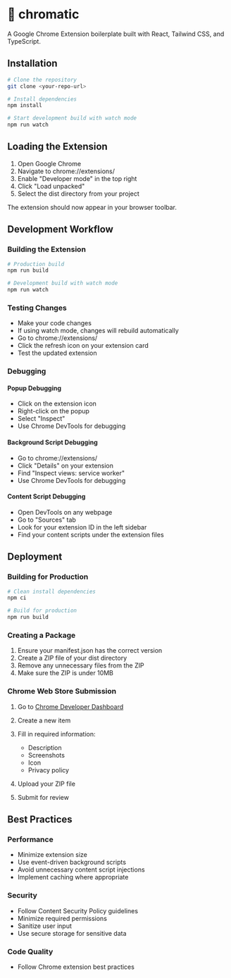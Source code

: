# 🎨 chromatic

A Google Chrome Extension boilerplate built with React, Tailwind CSS, and TypeScript.

## Installation

```bash
# Clone the repository
git clone <your-repo-url>

# Install dependencies
npm install

# Start development build with watch mode
npm run watch
```

## Loading the Extension

1. Open Google Chrome
2. Navigate to chrome://extensions/
3. Enable "Developer mode" in the top right
4. Click "Load unpacked"
5. Select the dist directory from your project

The extension should now appear in your browser toolbar.

## Development Workflow

### Building the Extension

```bash
# Production build
npm run build

# Development build with watch mode
npm run watch
```

### Testing Changes

- Make your code changes
- If using watch mode, changes will rebuild automatically
- Go to chrome://extensions/
- Click the refresh icon on your extension card
- Test the updated extension

### Debugging

#### Popup Debugging

- Click on the extension icon
- Right-click on the popup
- Select "Inspect"
- Use Chrome DevTools for debugging

#### Background Script Debugging

- Go to chrome://extensions/
- Click "Details" on your extension
- Find "Inspect views: service worker"
- Use Chrome DevTools for debugging

#### Content Script Debugging

- Open DevTools on any webpage
- Go to "Sources" tab
- Look for your extension ID in the left sidebar
- Find your content scripts under the extension files

## Deployment

### Building for Production

```bash
# Clean install dependencies
npm ci

# Build for production
npm run build
```

### Creating a Package

1. Ensure your manifest.json has the correct version
2. Create a ZIP file of your dist directory
3. Remove any unnecessary files from the ZIP
4. Make sure the ZIP is under 10MB

### Chrome Web Store Submission

1. Go to [Chrome Developer Dashboard](https://developer.chrome.com/docs/webstore/set-up-account)
2. Create a new item
3. Fill in required information:

   - Description
   - Screenshots
   - Icon
   - Privacy policy

4. Upload your ZIP file
5. Submit for review

## Best Practices

### Performance

- Minimize extension size
- Use event-driven background scripts
- Avoid unnecessary content script injections
- Implement caching where appropriate

### Security

- Follow Content Security Policy guidelines
- Minimize required permissions
- Sanitize user input
- Use secure storage for sensitive data

### Code Quality

- Follow Chrome extension best practices

